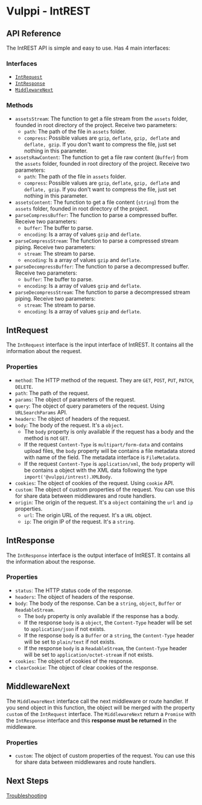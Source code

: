 # Vulppi - IntREST

## API Reference

The IntREST API is simple and easy to use. Has 4 main interfaces:

### Interfaces

- [`IntRequest`](#intrequest)
- [`IntResponse`](#intresponse)
- [`MiddlewareNext`](#middlewarenext)

### Methods

- `assetsStream`: The function to get a file stream from the `assets` folder, founded in root directory of the project. Receive two parameters:
  - `path`: The path of the file in `assets` folder.
  - `compress`: Possible values are `gzip`, `deflate`, `gzip, deflate` and `deflate, gzip`. If you don't want to compress the file, just set nothing in this parameter.
- `assetsRawContent`: The function to get a file raw content (`Buffer`) from the `assets` folder, founded in root directory of the project. Receive two parameters:
  - `path`: The path of the file in `assets` folder.
  - `compress`: Possible values are `gzip`, `deflate`, `gzip, deflate` and `deflate, gzip`. If you don't want to compress the file, just set nothing in this parameter.
- `assetsContent`: The function to get a file content (`string`) from the `assets` folder, founded in root directory of the project.
- `parseCompressBuffer`: The function to parse a compressed buffer. Receive two parameters:
  - `buffer`: The buffer to parse.
  - `encoding`: Is a array of values `gzip` and `deflate`.
- `parseCompressStream`: The function to parse a compressed stream piping. Receive two parameters:
  - `stream`: The stream to parse.
  - `encoding`: Is a array of values `gzip` and `deflate`.
- `parseDecompressBuffer`: The function to parse a decompressed buffer. Receive two parameters:
  - `buffer`: The buffer to parse.
  - `encoding`: Is a array of values `gzip` and `deflate`.
- `parseDecompressStream`: The function to parse a decompressed stream piping. Receive two parameters:
  - `stream`: The stream to parse.
  - `encoding`: Is a array of values `gzip` and `deflate`.

## IntRequest

The `IntRequest` interface is the input interface of IntREST. It contains all the information about the request.

### Properties

- `method`: The HTTP method of the request. They are `GET`, `POST`, `PUT`, `PATCH`, `DELETE`.
- `path`: The path of the request.
- `params`: The object of parameters of the request.
- `query`: The object of query parameters of the request. Using `URLSearchParams` API.
- `headers`: The object of headers of the request.
- `body`: The body of the request. It's a `object`.
  - The `body` property is only available if the request has a body and the method is not `GET`.
  - If the request `Content-Type` is `multipart/form-data` and contains upload files, the `body` property will be contains a file metadata stored with name of the field. The metadata interface is `FileMetadata`.
  - If the request `Content-Type` is `application/xml`, the `body` property will be contains a object with the XML data following the type `import('@vulppi/intrest).XMLBody`.
- `cookies`: The object of cookies of the request. Using `cookie` API.
- `custom`: The object of custom properties of the request. You can use this for share data between middlewares and route handlers.
- `origin`: The origin of the request. It's a `object` containing the `url` and `ip` properties.
  - `url`: The origin URL of the request. It's a `URL` object.
  - `ip`: The origin IP of the request. It's a `string`.

## IntResponse

The `IntResponse` interface is the output interface of IntREST. It contains all the information about the response.

### Properties

- `status`: The HTTP status code of the response.
- `headers`: The object of headers of the response.
- `body`: The body of the response. Can be a `string`, `object`, `Buffer` or `ReadableStream`.
  - The `body` property is only available if the response has a body.
  - If the response `body` is a `object`, the `Content-Type` header will be set to `application/json` if not exists.
  - If the response `body` is a `Buffer` or a `string`, the `Content-Type` header will be set to `plain/text` if not exists.
  - If the response `body` is a `ReadableStream`, the `Content-Type` header will be set to `application/octet-stream` if not exists.
- `cookies`: The object of cookies of the response.
- `clearCookie`: The object of clear cookies of the response.

## MiddlewareNext

The `MiddlewareNext` interface call the next middleware or route handler. If you send object in this function, the object will be merged with the property `custom` of the `IntRequest` interface. The `MiddlewareNext` return a `Promise` with the `IntResponse` interface and this **response must be returned** in the middleware.

### Properties

- `custom`: The object of custom properties of the request. You can use this for share data between middlewares and route handlers.

## Next Steps

[Troubleshooting](./TROUBLESHOOTING.md)
